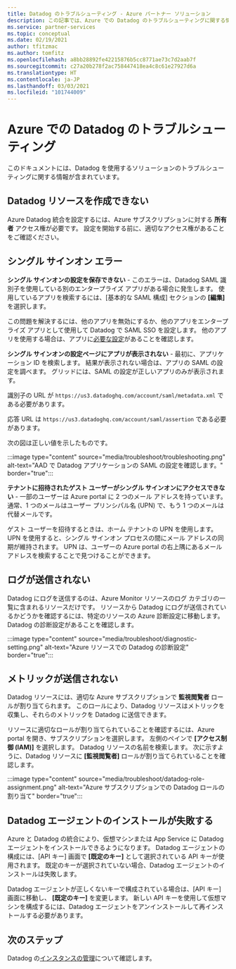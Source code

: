 ```yaml
---
title: Datadog のトラブルシューティング - Azure パートナー ソリューション
description: この記事では、Azure での Datadog のトラブルシューティングに関する情報を提供します。
ms.service: partner-services
ms.topic: conceptual
ms.date: 02/19/2021
author: tfitzmac
ms.author: tomfitz
ms.openlocfilehash: a8bb28892fe42215876b5cc8771ae73c7d2aab7f
ms.sourcegitcommit: c27a20b278f2ac758447418ea4c8c61e27927d6a
ms.translationtype: HT
ms.contentlocale: ja-JP
ms.lasthandoff: 03/03/2021
ms.locfileid: "101744009"
---
```

# <a name="troubleshooting-datadog-on-azure"></a>Azure での Datadog のトラブルシューティング

このドキュメントには、Datadog を使用するソリューションのトラブルシューティングに関する情報が含まれています。

## <a name="unable-to-create-datadog-resource"></a>Datadog リソースを作成できない

Azure Datadog 統合を設定するには、Azure サブスクリプションに対する **所有者** アクセス権が必要です。 設定を開始する前に、適切なアクセス権があることをご確認ください。

## <a name="single-sign-on-errors"></a>シングル サインオン エラー

**シングル サインオンの設定を保存できない** - このエラーは、Datadog SAML 識別子を使用している別のエンタープライズ アプリがある場合に発生します。 使用しているアプリを検索するには、[基本的な SAML 構成] セクションの **[編集]** を選択します。

この問題を解決するには、他のアプリを無効にするか、他のアプリをエンタープライズ アプリとして使用して Datadog で SAML SSO を設定します。 他のアプリを使用する場合は、アプリに[必要な設定](create.md#configure-single-sign-on)があることを確認します。

**シングル サインオンの設定ページにアプリが表示されない** - 最初に、アプリケーション ID を検索します。 結果が表示されない場合は、アプリの SAML の設定を調べます。 グリッドには、SAML の設定が正しいアプリのみが表示されます。 

識別子の URL が `https://us3.datadoghq.com/account/saml/metadata.xml` である必要があります。

応答 URL は `https://us3.datadoghq.com/account/saml/assertion` である必要があります。

次の図は正しい値を示したものです。
  
:::image type="content" source="media/troubleshoot/troubleshooting.png" alt-text="AAD で Datadog アプリケーションの SAML の設定を確認します。" border="true":::

**テナントに招待されたゲスト ユーザーがシングル サインオンにアクセスできない** - 一部のユーザーは Azure portal に 2 つのメール アドレスを持っています。 通常、1 つのメールはユーザー プリンシパル名 (UPN) で、もう 1 つのメールは代替メールです。

ゲスト ユーザーを招待するときは、ホーム テナントの UPN を使用します。 UPN を使用すると、シングル サインオン プロセスの間にメール アドレスの同期が維持されます。 UPN は、ユーザーの Azure portal の右上隅にあるメール アドレスを検索することで見つけることができます。
  
## <a name="logs-not-being-emitted"></a>ログが送信されない

Datadog にログを送信するのは、Azure Monitor リソースのログ カテゴリの一覧に含まれるリソースだけです。 リソースから Datadog にログが送信されているかどうかを確認するには、特定のリソースの Azure 診断設定に移動します。 Datadog の診断設定があることを確認します。

:::image type="content" source="media/troubleshoot/diagnostic-setting.png" alt-text="Azure リソースでの Datadog の診断設定" border="true":::

## <a name="metrics-not-being-emitted"></a>メトリックが送信されない

Datadog リソースには、適切な Azure サブスクリプションで **監視閲覧者** ロールが割り当てられます。 このロールにより、Datadog リソースはメトリックを収集し、それらのメトリックを Datadog に送信できます。

リソースに適切なロールが割り当てられていることを確認するには、Azure portal を開き、サブスクリプションを選択します。 左側のペインで **[アクセス制御 (IAM)]** を選択します。 Datadog リソースの名前を検索します。 次に示すように、Datadog リソースに **[監視閲覧者]** ロールが割り当てられていることを確認します。

:::image type="content" source="media/troubleshoot/datadog-role-assignment.png" alt-text="Azure サブスクリプションでの Datadog ロールの割り当て" border="true":::

## <a name="datadog-agent-installation-fails"></a>Datadog エージェントのインストールが失敗する

Azure と Datadog の統合により、仮想マシンまたは App Service に Datadog エージェントをインストールできるようになります。 Datadog エージェントの構成には、[API キー] 画面で **[既定のキー]** として選択されている API キーが使用されます。 既定のキーが選択されていない場合、Datadog エージェントのインストールは失敗します。

Datadog エージェントが正しくないキーで構成されている場合は、[API キー] 画面に移動し、 **[既定のキー]** を変更します。 新しい API キーを使用して仮想マシンを構成するには、Datadog エージェントをアンインストールして再インストールする必要があります。

## <a name="next-steps"></a>次のステップ

Datadog の[インスタンスの管理](manage.md)について確認します。
